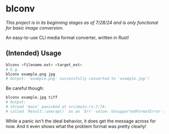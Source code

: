 # blconv

*This project is in its beginning stages as of 7/28/24 and is only functional for basic image conversion.*

An easy-to-use CLI media format converter, written in Rust!

## (Intended) Usage

```bash
blconv <filename.ext> <target_ext>
# E.g.
blconv example.png jpg 
# Output: 'example.png' successfully converted to 'example.jpg'!
```
Be careful though:
```bash
blconv example.jpg tiff
# Output: 
# thread 'main' panicked at src/main.rs:7:74:
# called `Result::unwrap()` on an `Err` value: UnsupportedFormatError { format: "tiff" }
```
While a panic isn't the ideal behavior, it does get the message across for now. And it even shows what the problem format was pretty clearly!
